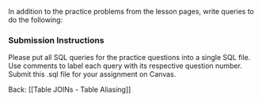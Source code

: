 
In addition to the practice problems from the lesson pages, write queries to do the following:


### Submission Instructions

Please put all SQL queries for the practice questions into a single SQL file. Use comments to label each query with its respective question number. Submit this .sql file for your assignment on Canvas.


Back: [[Table JOINs - Table Aliasing]]